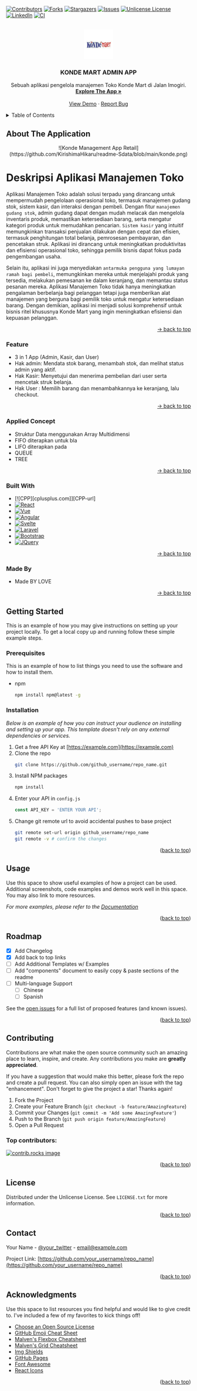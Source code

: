 <a id="readme-top"></a>

[![Contributors][contributors-shield]][contributors-url]
[![Forks][forks-shield]][forks-url]
[![Stargazers][stars-shield]][stars-url]
[![Issues][issues-shield]][issues-url]
[![Unlicense License][license-shield]][license-url]
[![LinkedIn][linkedin-shield]][linkedin-url]
[![CI](https://github.com/athityakumar/colorls/actions/workflows/ruby.yml/badge.svg)](https://github.com/KirishimaHikaru)

<!-- PROJECT LOGO -->
<br />
<div align="center">
  <a href="https://github.com/KirishimaHikaru">
    <img src="konde.png" alt="Logo" width="80" height="80">
  </a>

  <h3 align="center">KONDE MART ADMIN APP</h3>

  <p align="center">
    Sebuah aplikasi pengelola manajemen Toko Konde Mart di Jalan Imogiri.
    <br/>
    <a href="https://quran.kemenag.go.id/"><strong>Explore The App »</strong></a>
    <br/>
    <br/>
    <a href="https://quran.kemenag.go.id/">View Demo</a>
    ·
    <a href="https://quran.kemenag.go.id/">Report Bug</a>
  </p>
</div>

<!-- TABLE OF CONTENTS -->
<details>
  <summary>Table of Contents</summary>
  <ol>
    <li>
      <a href="#about-the-project">About The Application</a>
      <ul>
        <li><a href="#feature">Feature</a></li>
        <li><a href="#applied-concept">Applied Concept</a></li>
        <li><a href="#built-with">Built With</a></li>
        <li><a href="#made-with">Made With</a></li>
      </ul>
    </li>
    <li>
      <a href="#getting-started">Getting Started</a>
      <ul>
        <li><a href="#prerequisites">Prerequisites</a></li>
        <li><a href="#installation">Installation</a></li>
      </ul>
    </li>
    <li><a href="#usage">Usage and Operation</a></li>
    <li><a href="#roadmap">Roadmap</a></li>
    <li><a href="#contributing">Contributor/Author</a></li>
      <ul>
        <li><a href="#contact">Contact</a></li>
      </ul>
    <li><a href="#support">Support</a></li>
    <li><a href="#feedback">Feedback</a></li>
    <li><a href="#acknowledgments">Acknowledgments</a></li>
    <li><a href="#license">Meta/License</a></li>
  </ol>
</details>



<!-- ABOUT THE PROJECT -->
## About The Application

<center>![Konde Management App Retail](https://github.com/KirishimaHikaru/readme-Sdata/blob/main/konde.png)</center>

# Deskripsi Aplikasi Manajemen Toko

Aplikasi Manajemen Toko adalah solusi terpadu yang dirancang untuk mempermudah pengelolaan operasional toko, termasuk manajemen gudang stok, sistem kasir, dan interaksi dengan pembeli. Dengan fitur `manajemen gudang stok`, admin gudang dapat dengan mudah melacak dan mengelola inventaris produk, memastikan ketersediaan barang, serta mengatur kategori produk untuk memudahkan pencarian. `Sistem kasir` yang intuitif memungkinkan transaksi penjualan dilakukan dengan cepat dan efisien, termasuk penghitungan total belanja, pemrosesan pembayaran, dan pencetakan struk. Aplikasi ini dirancang untuk meningkatkan produktivitas dan efisiensi operasional toko, sehingga pemilik bisnis dapat fokus pada pengembangan usaha.

Selain itu, aplikasi ini juga menyediakan `antarmuka pengguna yang lumayan ramah bagi pembeli`, memungkinkan mereka untuk menjelajahi produk yang tersedia, melakukan pemesanan ke dalam keranjang, dan memantau status pesanan mereka. Aplikasi Manajemen Toko tidak hanya meningkatkan pengalaman berbelanja bagi pelanggan tetapi juga memberikan alat manajemen yang berguna bagi pemilik toko untuk mengatur ketersediaan barang. Dengan demikian, aplikasi ini menjadi solusi komprehensif untuk bisnis ritel khususnya Konde Mart yang ingin meningkatkan efisiensi dan kepuasan pelanggan.

<p align="right"><a href="#readme-top">-> back to top</a></p>

### Feature

* 3 in 1 App (Admin, Kasir, dan User)
* Hak admin: Mendata stok barang, menambah stok, dan melihat status admin yang aktif.
* Hak Kasir: Menyetujui dan menerima pembelian dari user serta mencetak struk belanja.
* Hak User : Memilih barang dan menambahkannya ke keranjang, lalu checkout.

<p align="right"><a href="#readme-top">-> back to top</a></p>

### Applied Concept
* Struktur Data menggunakan Array Multidimensi
* FIFO diterapkan untuk bla
* LIFO diterapkan pada
* QUEUE
* TREE

<p align="right"><a href="#readme-top">-> back to top</a></p>

### Built With

* [![CPP][cplusplus.com]][CPP-url]
* [![React][React.js]][React-url]
* [![Vue][Vue.js]][Vue-url]
* [![Angular][Angular.io]][Angular-url]
* [![Svelte][Svelte.dev]][Svelte-url]
* [![Laravel][Laravel.com]][Laravel-url]
* [![Bootstrap][Bootstrap.com]][Bootstrap-url]
* [![JQuery][JQuery.com]][JQuery-url]

<p align="right"><a href="#readme-top">-> back to top</a></p>


### Made By

* Made BY LOVE

<p align="right"><a href="#readme-top">-> back to top</a></p>


<!-- GETTING STARTED -->
## Getting Started

This is an example of how you may give instructions on setting up your project locally.
To get a local copy up and running follow these simple example steps.

### Prerequisites

This is an example of how to list things you need to use the software and how to install them.
* npm
  ```sh
  npm install npm@latest -g
  ```

### Installation

_Below is an example of how you can instruct your audience on installing and setting up your app. This template doesn't rely on any external dependencies or services._

1. Get a free API Key at [https://example.com](https://example.com)
2. Clone the repo
   ```sh
   git clone https://github.com/github_username/repo_name.git
   ```
3. Install NPM packages
   ```sh
   npm install
   ```
4. Enter your API in `config.js`
   ```js
   const API_KEY = 'ENTER YOUR API';
   ```
5. Change git remote url to avoid accidental pushes to base project
   ```sh
   git remote set-url origin github_username/repo_name
   git remote -v # confirm the changes
   ```

<p align="right">(<a href="#readme-top">back to top</a>)</p>



<!-- USAGE EXAMPLES -->
## Usage

Use this space to show useful examples of how a project can be used. Additional screenshots, code examples and demos work well in this space. You may also link to more resources.

_For more examples, please refer to the [Documentation](https://example.com)_

<p align="right">(<a href="#readme-top">back to top</a>)</p>



<!-- ROADMAP -->
## Roadmap

- [x] Add Changelog
- [x] Add back to top links
- [ ] Add Additional Templates w/ Examples
- [ ] Add "components" document to easily copy & paste sections of the readme
- [ ] Multi-language Support
    - [ ] Chinese
    - [ ] Spanish

See the [open issues](https://github.com/othneildrew/Best-README-Template/issues) for a full list of proposed features (and known issues).

<p align="right">(<a href="#readme-top">back to top</a>)</p>



<!-- CONTRIBUTING -->
## Contributing

Contributions are what make the open source community such an amazing place to learn, inspire, and create. Any contributions you make are **greatly appreciated**.

If you have a suggestion that would make this better, please fork the repo and create a pull request. You can also simply open an issue with the tag "enhancement".
Don't forget to give the project a star! Thanks again!

1. Fork the Project
2. Create your Feature Branch (`git checkout -b feature/AmazingFeature`)
3. Commit your Changes (`git commit -m 'Add some AmazingFeature'`)
4. Push to the Branch (`git push origin feature/AmazingFeature`)
5. Open a Pull Request

### Top contributors:

<a href="https://github.com/othneildrew/Best-README-Template/graphs/contributors">
  <img src="https://contrib.rocks/image?repo=othneildrew/Best-README-Template" alt="contrib.rocks image" />
</a>

<p align="right">(<a href="#readme-top">back to top</a>)</p>



<!-- LICENSE -->
## License

Distributed under the Unlicense License. See `LICENSE.txt` for more information.

<p align="right">(<a href="#readme-top">back to top</a>)</p>



<!-- CONTACT -->
## Contact

Your Name - [@your_twitter](https://twitter.com/your_username) - email@example.com

Project Link: [https://github.com/your_username/repo_name](https://github.com/your_username/repo_name)

<p align="right">(<a href="#readme-top">back to top</a>)</p>



<!-- ACKNOWLEDGMENTS -->
## Acknowledgments

Use this space to list resources you find helpful and would like to give credit to. I've included a few of my favorites to kick things off!

* [Choose an Open Source License](https://choosealicense.com)
* [GitHub Emoji Cheat Sheet](https://www.webpagefx.com/tools/emoji-cheat-sheet)
* [Malven's Flexbox Cheatsheet](https://flexbox.malven.co/)
* [Malven's Grid Cheatsheet](https://grid.malven.co/)
* [Img Shields](https://shields.io)
* [GitHub Pages](https://pages.github.com)
* [Font Awesome](https://fontawesome.com)
* [React Icons](https://react-icons.github.io/react-icons/search)

<p align="right">(<a href="#readme-top">back to top</a>)</p>



<!-- MARKDOWN LINKS & IMAGES -->
<!-- https://www.markdownguide.org/basic-syntax/#reference-style-links -->
[contributors-shield]: https://img.shields.io/github/contributors/othneildrew/Best-README-Template.svg?style=for-the-badge
[contributors-url]: https://github.com/othneildrew/Best-README-Template/graphs/contributors
[forks-shield]: https://img.shields.io/github/forks/othneildrew/Best-README-Template.svg?style=for-the-badge
[forks-url]: https://github.com/othneildrew/Best-README-Template/network/members
[stars-shield]: https://img.shields.io/github/stars/othneildrew/Best-README-Template.svg?style=for-the-badge
[stars-url]: https://github.com/othneildrew/Best-README-Template/stargazers
[issues-shield]: https://img.shields.io/github/issues/othneildrew/Best-README-Template.svg?style=for-the-badge
[issues-url]: https://github.com/othneildrew/Best-README-Template/issues
[license-shield]: https://img.shields.io/github/license/othneildrew/Best-README-Template.svg?style=for-the-badge
[license-url]: https://github.com/othneildrew/Best-README-Template/blob/master/LICENSE.txt
[linkedin-shield]: https://img.shields.io/badge/-LinkedIn-black.svg?style=for-the-badge&logo=linkedin&colorB=555
[linkedin-url]: https://linkedin.com/in/othneildrew
[product-screenshot]: images/screenshot.png
[Next.js]: https://img.shields.io/badge/next.js-000000?style=for-the-badge&logo=nextdotjs&logoColor=white
[Next-url]: https://nextjs.org/
[React.js]: https://img.shields.io/badge/React-20232A?style=for-the-badge&logo=react&logoColor=61DAFB
[React-url]: https://reactjs.org/
[Vue.js]: https://img.shields.io/badge/Vue.js-35495E?style=for-the-badge&logo=vuedotjs&logoColor=4FC08D
[Vue-url]: https://vuejs.org/
[Angular.io]: https://img.shields.io/badge/Angular-DD0031?style=for-the-badge&logo=angular&logoColor=white
[Angular-url]: https://angular.io/
[Svelte.dev]: https://img.shields.io/badge/Svelte-4A4A55?style=for-the-badge&logo=svelte&logoColor=FF3E00
[Svelte-url]: https://svelte.dev/
[Laravel.com]: https://img.shields.io/badge/Laravel-FF2D20?style=for-the-badge&logo=laravel&logoColor=white
[Laravel-url]: https://laravel.com
[Bootstrap.com]: https://img.shields.io/badge/Bootstrap-563D7C?style=for-the-badge&logo=bootstrap&logoColor=white
[Bootstrap-url]: https://getbootstrap.com
[JQuery.com]: https://img.shields.io/badge/jQuery-0769AD?style=for-the-badge&logo=jquery&logoColor=white
[JQuery-url]: https://jquery.com 
